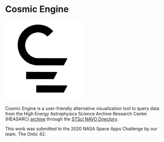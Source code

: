 # Cosmic Engine
![Cosmic Engine](https://github.com/cubetastic33/cosmic-engine/blob/main/logo_black_256.png)

Cosmic Engine is a user-friendly alternative visualization tool to query data from the High Energy Astrophysics Science Archive Research Center (HEASARC) [archive](https://heasarc.gsfc.nasa.gov/) through the [STScI NAVO Directory](http://vao.stsci.edu/keyword-search/).

This work was submitted to the 2020 NASA Space Apps Challenge by our team, The Ontic 42.
